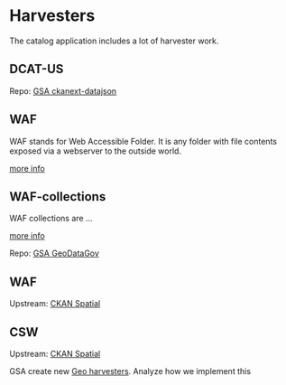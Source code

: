 # Harvesters

The catalog application includes a lot of harvester work.  

## DCAT-US 
Repo: [GSA ckanext-datajson](https://github.com/GSA/ckanext-datajson)

## WAF
WAF stands for Web Accessible Folder. It is any folder with file contents exposed via a webserver to the outside world.

[more info](harvesters/waf.md)

## WAF-collections
WAF collections are ...

[more info](harvesters/waf-collections.md)

Repo: [GSA GeoDataGov](https://github.com/GSA/ckanext-geodatagov/blob/master/ckanext/geodatagov/harvesters/waf_collection.py#L16)

## WAF
Upstream: [CKAN Spatial](https://github.com/ckan/ckanext-spatial/blob/master/ckanext/spatial/harvesters/waf.py#L24)

## CSW
Upstream: [CKAN Spatial](https://github.com/ckan/ckanext-spatial/blob/master/ckanext/spatial/harvesters/csw.py#L19)


GSA create new [Geo harvesters](https://github.com/GSA/ckanext-geodatagov/blob/master/ckanext/geodatagov/harvesters/base.py#L181). Analyze how we implement this
